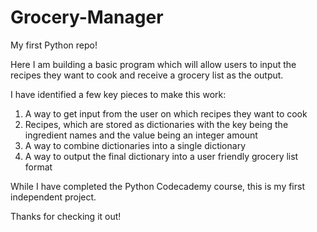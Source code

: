 # Grocery-Manager
My first Python repo!

Here I am building a basic program which will allow users to input the recipes they want to cook and receive a grocery list as the output.

I have identified a few key pieces to make this work:
  1. A way to get input from the user on which recipes they want to cook
  2. Recipes, which are stored as dictionaries with the key being the ingredient names and the value being an integer amount
  3. A way to combine dictionaries into a single dictionary
  4. A way to output the final dictionary into a user friendly grocery list format

While I have completed the Python Codecademy course, this is my first independent project. 

Thanks for checking it out!
